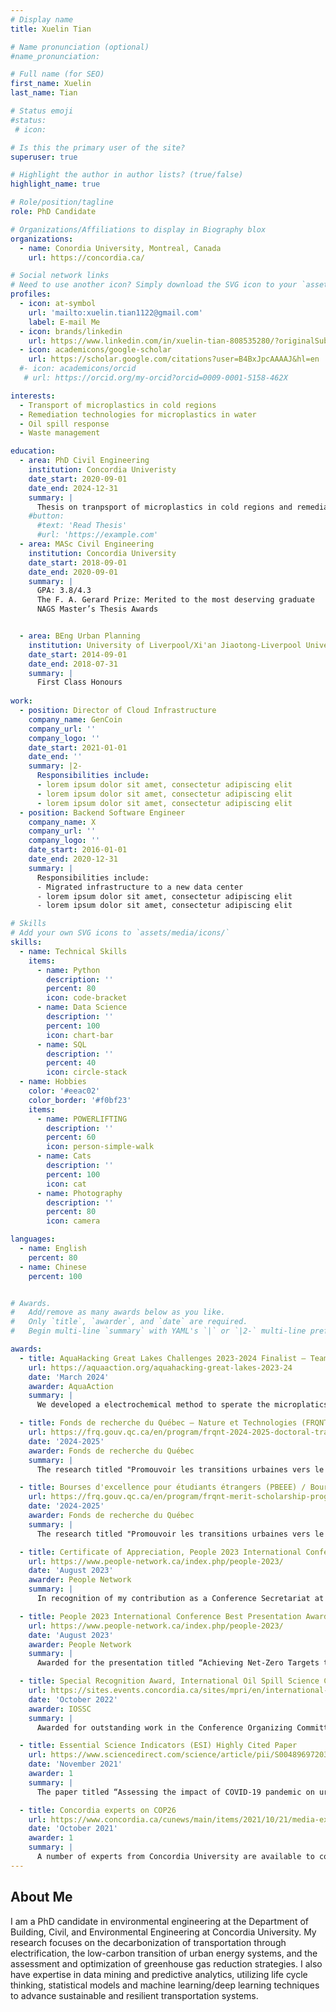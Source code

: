 ```yaml
---
# Display name
title: Xuelin Tian

# Name pronunciation (optional)
#name_pronunciation: 

# Full name (for SEO)
first_name: Xuelin
last_name: Tian

# Status emoji
#status:
 # icon: 

# Is this the primary user of the site?
superuser: true

# Highlight the author in author lists? (true/false)
highlight_name: true

# Role/position/tagline
role: PhD Candidate

# Organizations/Affiliations to display in Biography blox
organizations:
  - name: Conordia University, Montreal, Canada
    url: https://concordia.ca/

# Social network links
# Need to use another icon? Simply download the SVG icon to your `assets/media/icons/` folder.
profiles:
  - icon: at-symbol
    url: 'mailto:xuelin.tian1122@gmail.com'
    label: E-mail Me
  - icon: brands/linkedin
    url: https://www.linkedin.com/in/xuelin-tian-808535280/?originalSubdomain=ca
  - icon: academicons/google-scholar
    url: https://scholar.google.com/citations?user=B4BxJpcAAAAJ&hl=en
  #- icon: academicons/orcid
   # url: https://orcid.org/my-orcid?orcid=0009-0001-5158-462X

interests:
  - Transport of microplastics in cold regions
  - Remediation technologies for microplastics in water
  - Oil spill response
  - Waste management

education:
  - area: PhD Civil Engineering
    institution: Concordia Univeristy
    date_start: 2020-09-01
    date_end: 2024-12-31
    summary: |
      Thesis on tranpsport of microplastics in cold regions and remediation technologies. Supervised by Dr. Chunjiang An (https://anlab.ca/). Published 28 peer-reviewed articles with 12 as the first author in top journals such as Environmental Science & Technology, ACS ES&T Water, Chemical Engineering Journal, and Journal of Hazardous Materials (H-index: 15).
    #button:
      #text: 'Read Thesis'
      #url: 'https://example.com'
  - area: MASc Civil Engineering
    institution: Concordia University
    date_start: 2018-09-01
    date_end: 2020-09-01
    summary: |
      GPA: 3.8/4.3
      The F. A. Gerard Prize: Merited to the most deserving graduate
      NAGS Master’s Thesis Awards


  - area: BEng Urban Planning
    institution: University of Liverpool/Xi'an Jiaotong-Liverpool University
    date_start: 2014-09-01
    date_end: 2018-07-31
    summary: |
      First Class Honours
    
work:
  - position: Director of Cloud Infrastructure
    company_name: GenCoin
    company_url: ''
    company_logo: ''
    date_start: 2021-01-01
    date_end: ''
    summary: |2-
      Responsibilities include:
      - lorem ipsum dolor sit amet, consectetur adipiscing elit
      - lorem ipsum dolor sit amet, consectetur adipiscing elit
      - lorem ipsum dolor sit amet, consectetur adipiscing elit
  - position: Backend Software Engineer
    company_name: X
    company_url: ''
    company_logo: ''
    date_start: 2016-01-01
    date_end: 2020-12-31
    summary: |
      Responsibilities include:
      - Migrated infrastructure to a new data center
      - lorem ipsum dolor sit amet, consectetur adipiscing elit
      - lorem ipsum dolor sit amet, consectetur adipiscing elit

# Skills
# Add your own SVG icons to `assets/media/icons/`
skills:
  - name: Technical Skills
    items:
      - name: Python
        description: ''
        percent: 80
        icon: code-bracket
      - name: Data Science
        description: ''
        percent: 100
        icon: chart-bar
      - name: SQL
        description: ''
        percent: 40
        icon: circle-stack
  - name: Hobbies
    color: '#eeac02'
    color_border: '#f0bf23'
    items:
      - name: POWERLIFTING
        description: ''
        percent: 60
        icon: person-simple-walk
      - name: Cats
        description: ''
        percent: 100
        icon: cat
      - name: Photography
        description: ''
        percent: 80
        icon: camera

languages:
  - name: English
    percent: 80
  - name: Chinese
    percent: 100


# Awards.
#   Add/remove as many awards below as you like.
#   Only `title`, `awarder`, and `date` are required.
#   Begin multi-line `summary` with YAML's `|` or `|2-` multi-line prefix and indent 2 spaces below.

awards:
  - title: AquaHacking Great Lakes Challenges 2023-2024 Finalist – Team Maxinano
    url: https://aquaaction.org/aquahacking-great-lakes-2023-24
    date: 'March 2024'
    awarder: AquaAction
    summary: |
      We developed a electrochemical method to sperate the microplatics from the water.

  - title: Fonds de recherche du Québec – Nature et Technologies (FRQNT) / Bourses de doctorat en recherche (B2X)
    url: https://frq.gouv.qc.ca/en/program/frqnt-2024-2025-doctoral-training-scholarships/
    date: '2024-2025'
    awarder: Fonds de recherche du Québec
    summary: |
      The research titled "Promouvoir les transitions urbaines vers le zéro net grâce à l'électrification des transports décarbonés face au changement climatique" received the Fonds de recherche du Québec – Nature et technologies (FRQNT) Doctoral Training Scholarship.

  - title: Bourses d'excellence pour étudiants étrangers (PBEEE) / Bourses de doctorat en recherche (V1)
    url: https://frq.gouv.qc.ca/en/program/frqnt-merit-scholarship-program-for-foreign-students-pbeee-2024-2025/
    date: '2024-2025'
    awarder: Fonds de recherche du Québec
    summary: |
      The research titled "Promouvoir les transitions urbaines vers le zéro net grâce à l'électrification des transports décarbonés face au changement climatique" received the Merit Scholarship for Foreign Students (PBEEE).

  - title: Certificate of Appreciation, People 2023 International Conference
    url: https://www.people-network.ca/index.php/people-2023/
    date: 'August 2023'
    awarder: People Network
    summary: |
      In recognition of my contribution as a Conference Secretariat at the PEOPLE 2023 International Conference on Collaborative Solutions to Environmental Problems under Climate Change.

  - title: People 2023 International Conference Best Presentation Award (3rd place)
    url: https://www.people-network.ca/index.php/people-2023/
    date: 'August 2023'
    awarder: People Network
    summary: |
      Awarded for the presentation titled “Achieving Net-Zero Targets through Regional Electric Bus Penetration and Energy Transition”.

  - title: Special Recognition Award, International Oil Spill Science Conference (IOSSC) 2022
    url: https://sites.events.concordia.ca/sites/mpri/en/international-oil-spill-science-conference-2022/home
    date: 'October 2022'
    awarder: IOSSC
    summary: |
      Awarded for outstanding work in the Conference Organizing Committee

  - title: Essential Science Indicators (ESI) Highly Cited Paper
    url: https://www.sciencedirect.com/science/article/pii/S0048969720378013
    date: 'November 2021'
    awarder: 1
    summary: |
      The paper titled “Assessing the impact of COVID-19 pandemic on urban transportation and air quality in Canada” is recognized as an ESI Highly Cited Paper, ranking in the top 1% of cited papers in its field and publication year according to Essential Science Indicators (ESI).

  - title: Concordia experts on COP26
    url: https://www.concordia.ca/cunews/main/items/2021/10/21/media-experts-cop-26.html
    date: 'October 2021'
    awarder: 1
    summary: |
      A number of experts from Concordia University are available to comment on the COP26 summit.
---
```


## About Me

I am a PhD candidate in environmental engineering at the Department of Building, Civil, and Environmental Engineering at Concordia University. My research focuses on the decarbonization of transportation through electrification, the low-carbon transition of urban energy systems, and the assessment and optimization of greenhouse gas reduction strategies. I also have expertise in data mining and predictive analytics, utilizing life cycle thinking, statistical models and machine learning/deep learning techniques to advance sustainable and resilient transportation systems. 
